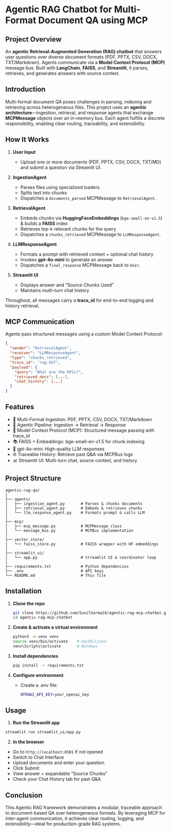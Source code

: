 # Agentic RAG Chatbot for Multi-Format Document QA using MCP

## Project Overview  
An **agentic Retrieval-Augmented Generation (RAG) chatbot** that answers user questions over diverse document formats (PDF, PPTX, CSV, DOCX, TXT/Markdown). Agents communicate via a **Model Context Protocol (MCP)** message bus. Built with **LangChain**, **FAISS**, and **Streamlit**, it parses, retrieves, and generates answers with source context.

## Introduction  
Multi-format document QA poses challenges in parsing, indexing and retrieving across heterogeneous files. This project uses an **agentic architecture**—ingestion, retrieval, and response agents that exchange **MCPMessage** objects over an in-memory bus. Each agent fulfills a discrete responsibility, enabling clear routing, traceability, and extensibility.

## How It Works  

1. **User Input**  
   - Upload one or more documents (PDF, PPTX, CSV, DOCX, TXT/MD) and submit a question via Streamlit UI.  

2. **IngestionAgent**  
   - Parses files using specialized loaders  
   - Splits text into chunks  
   - Dispatches a `documents_parsed` MCPMessage to `RetrievalAgent`.

3. **RetrievalAgent**  
   - Embeds chunks via **HuggingFaceEmbeddings** (`bge-small-en-v1.5`) & builds a **FAISS** index  
   - Retrieves top-k relevant chunks for the query  
   - Dispatches a `chunks_retrieved` MCPMessage to `LLMResponseAgent`.

4. **LLMResponseAgent**  
   - Formats a prompt with retrieved context + optional chat history  
   - Invokes **gpt-4o-mini** to generate an answer  
   - Dispatches a `final_response` MCPMessage back to `User`.

5. **Streamlit UI**  
   - Displays answer and “Source Chunks Used”  
   - Maintains multi-turn chat history  

Throughout, all messages carry a **trace_id** for end-to-end logging and history retrieval.

## MCP Communication
Agents pass structured messages using a custom Model Context Protocol:

```json
{
  "sender": "RetrievalAgent",
  "receiver": "LLMResponseAgent",
  "type": "chunks_retrieved",
  "trace_id": "rag-457",
  "payload": {
    "query": "What are the KPIs?",
    "retrieved_docs": [...],
    "chat_history": [...]
  }
}
```

## Features
- 🔄 Multi-Format Ingestion: PDF, PPTX, CSV, DOCX, TXT/Markdown
- 🤖 Agentic Pipeline: Ingestion → Retrieval → Response
- 📡 Model Context Protocol (MCP): Structured message passing with trace_id
- 📚 FAISS + Embeddings: bge-small-en-v1.5 for chunk indexing
- 💬 gpt-4o-mini: High-quality LLM responses
- 🌐 Traceable History: Retrieve past Q&A via MCPBus logs
- 📊 Streamlit UI: Multi-turn chat, source context, and history

## Project Structure
```
agentic-rag-qa/
│
├── agents/
│   ├── ingestion_agent.py       # Parses & chunks documents
│   ├── retrieval_agent.py       # Embeds & retrieves chunks
│   └── llm_response_agent.py    # Formats prompt & calls LLM
│
├── mcp/
│   ├── mcp_message.py           # MCPMessage class
│   └── message_bus.py           # MCPBus implementation
│
├── vector_store/
│   └── faiss_store.py           # FAISS wrapper with HF embeddings
│
├── streamlit_ui/
│   └── app.py                   # Streamlit UI & coordinator loop
│
├── requirements.txt             # Python dependencies
├── .env                         # API keys
└── README.md                    # This file
```

## Installation  

1. **Clone the repo**  
   ```bash
   git clone https://github.com/SunilVarma24/agentic-rag-mcp-chatbot.git
   cd agentic-rag-mcp-chatbot
    ```

2. **Create & activate a virtual environment**
    ```bash
    python3 -m venv venv
    source venv/bin/activate    # macOS/Linux
    venv\Scripts\activate       # Windows
    ```

3. **Install dependencies**
    ```bash
    pip install -r requirements.txt
    ```

4. **Configure environment**
    - Create a .env file:
        ```bash
        OPENAI_API_KEY=your_openai_key
        ```

## Usage
1. **Run the Streamlit app**

```bash
streamlit run streamlit_ui/app.py
```

2. **In the browser**

- Go to `http://localhost:8501` if not opened
- Switch to Chat Interface
- Upload documents and enter your question
- Click Submit
- View answer + expandable “Source Chunks”
- Check your Chat History tab for past Q&A

## Conclusion
This Agentic RAG framework demonstrates a modular, traceable approach to document-based QA over heterogeneous formats. By leveraging MCP for inter-agent communication, it achieves clear routing, logging, and extensibility—ideal for production-grade RAG systems.

